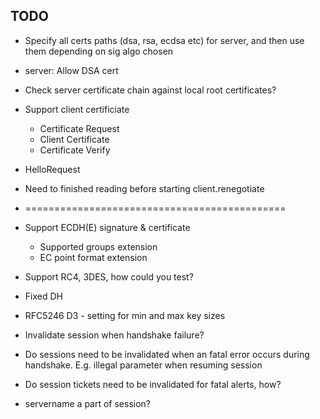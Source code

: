 ## TODO

- Specify all certs paths (dsa, rsa, ecdsa etc) for server, and then use them depending on sig algo chosen
- server: Allow DSA cert

- Check server certificate chain against local root certificates?

- Support client certificiate
    - Certificate Request
    - Client Certificate
    - Certificate Verify

- HelloRequest
- Need to finished reading before starting client.renegotiate

- =============================================

- Support ECDH(E) signature & certificate
    - Supported groups extension
    - EC point format extension

- Support RC4, 3DES, how could you test?

- Fixed DH

- RFC5246 D3 - setting for min and max key sizes

- Invalidate session when handshake failure?

- Do sessions need to be invalidated when an fatal error occurs during handshake. E.g. illegal parameter when resuming session
- Do session tickets need to be invalidated for fatal alerts, how?
- servername a part of session?
